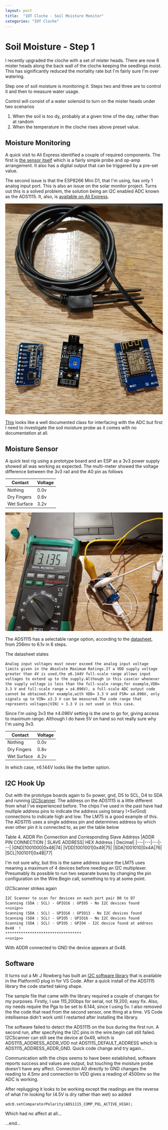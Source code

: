 ```yaml
---
layout: post
title:  "IOT Cloche - Soil Moisture Monitor"
categories: "IOT Cloche"
---
```


# Soil Moisture - Step 1

I recently upgraded the cloche with a set of mister heads. There are now 6 mister heads along the back wall of the cloche keeping the seedlings moist. This has significantly reduced the mortality rate but I'm fairly sure I'm over watering.

Step one of soil moisture is monitoring it. Steps two and three are to control it and then to measure water usage.

Control will consist of a water solenoid to turn on the mister heads under two scenarios  
1. When the soil is too dy, probably at a given time of the day, rather than at random
1. When the temperature in the cloche rises above preset value.

## Moisture Monitoring

A quick visit to Ali Express identified a couple of required components. The first is [the sensor itself](https://www.aliexpress.com/item/32951556560.html?spm=a2g0s.9042311.0.0.27424c4dlyeWmX) which is a fairly simple probe and op-amp arrangement. It also has a digital output that can be triggered by a pre-set value.

The second issue is that the ESP8266 Mini D1, that I'm using, has only 1 analog input port. This is also an issue on the solar monitor project. Turns out this is a solved problem, the solution being an I2C enabled ADC known as the ADS1115. It, also, is [available on Ali Express](https://www.aliexpress.com/item/1656318134.html?spm=a2g0s.9042311.0.0.7f994c4dnzknWT).

![Sensor, ADC and ESP](images/moisture_components.jpg)

[This](https://github.com/addicore/ADS1115/blob/master/ADS1115.cpp) looks like a well documented class for interfacing with the ADC but first I need to investigate the soil moisture probe as it comes with no documentation at all.

## Moisture Sensor

A quick test rig using a prototype board and an ESP as a 3v3 power supply showed all was working as expected. The multi-meter showed the voltage difference between the 3v3 rail and the A0 pin as follows

|Contact|Voltage|
|---|---|
|Nothing|0.0v|
|Dry Fingers|0.6v|
|Wet Surface|3.2v|

![Moisture Test Rig](images/soil_moisture_1.jpg)

The ADS1115 has a selectable range option, according to the [datasheet](https://www.ti.com/lit/ds/symlink/ads1115.pdf), from 256mv to 6.1v in 6 steps.

The datasheet states

```
Analog input voltages must never exceed the analog input voltage limits given in the Absolute Maximum Ratings.If a VDD supply voltage greater than 4V is used,the ±6.144V full-scale range allows input voltages to extend up to the supply.Although in this case(or whenever the supply voltage is less than the full-scale range;for example,VDD= 3.3 V and full-scale range = ±4.096V), a full-scale ADC output code cannot be obtained.For example,with VDD= 3.3 V and FSR= ±4.096V, only signals up to VIN= ±3.3 V can be measured.The code range that represents voltages|VIN| > 3.3 V is not used in this case.
```

Since I'm using 3v3 the ±4.096V setting is the one to go for, giving access to maximum range. Although I do have 5V on hand so not really sure why I'm using 3v3.

|Contact|Voltage|
|---|---|
|Nothing|0.0v|
|Dry Fingers|0.8v|
|Wet Surface|4.2v|

In which case, ±6.144V looks like the better option.

## I2C Hook Up

Out with the prototype boards again to 5v power, gnd, D5 to SCL, D4 to SDA and running [I2CScanner](../../src/utilities/i2c_scanner.cpp). The address on the ADS1115 is a little different from what I've experienced before. The chips I've used in the past have had multiple address pins to indicate the address using binary (+5v/Gnd) connections to indicate high and low. The LM75 is a good example of this. The ADS1115 uses a single address pin and determines address by which ever other pin it is connected to, as per the table below

Table 4. ADDR Pin Connection and Corresponding Slave Address
|ADDR PIN CONNECTION | SLAVE ADDRESS| HEX Address | Decimal|
|---|---|---|---|
|GND|1001000|0x48|74|
|VDD|1001001|0x49|75|
|SDA|1001010|0x4A|76|
|SCL|1001011|0x4B|77|

I'm not sure why, but this is the same address space the LM75 uses meaning a maximum of 4 devices before needing an I2C multiplexer. Presumably its possible to run two separate buses by changing the pin configuration on the Wire.Begin call, something to try at some point.

I2CScanner strikes again

```
I2C Scanner to scan for devices on each port pair D0 to D7
Scanning (SDA : SCL) - GPIO16 : GPIO5 - No I2C devices found
<<snip>>
Scanning (SDA : SCL) - GPIO16 : GPIO13 - No I2C devices found
Scanning (SDA : SCL) - GPIO5 : GPIO16 - No I2C devices found
Scanning (SDA : SCL) - GPIO5 : GPIO4 - I2C device found at address 0x48  !
**********************************
<<snip>>
```

With ADDR connected to GND the device appears at 0x48.

## Software

It turns out a Mr J Rowberg has built an [I2C software library](https://github.com/jrowberg/i2cdevlib) that is available in the PlatformIO plug in for VS Code. After a quick install of the ADS1115 library the code started taking shape.

The sample file that came with the library required a couple of changes for my purposes. Firstly, I use 115,200bps for serial, not 19,200, easy fix. Also, my needs require the Pga to be set to 6.144, since I using 5v. I also removed the the code that read from the second sensor, one thing at a time. VS Code intellisense didn't work until I restarted after installing the library.

The software failed to detect the ADS1115 on the bus during the first run. A second run, after specifying the I2C pins in the wire.begin call still failed. I2CScanner can still see the device at 0x49, which is ADS1115_ADDRESS_ADDR_VDD not ADS1115_DEFAULT_ADDRESS which is ADS1115_ADDRESS_ADDR_GND. Quick code change and try again...

Communication with the chips seems to have been established, software reports success and values are output, but touching the moisture probe doesn't have any affect. Connection A0 directly to GND changes the reading to 4.5mv and connection to VDD gives a reading of 4500mv so the ADC is working.

After replugging it looks to be working except the readings are the reverse of what I'm looking for (4.5V is dry rather than wet) so added

```
adc0.setComparatorPolarity(ADS1115_COMP_POL_ACTIVE_HIGH);
```

Which had no affect at all...


...end...